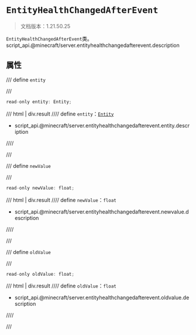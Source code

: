 # `EntityHealthChangedAfterEvent`

> 文档版本：1.21.50.25

`EntityHealthChangedAfterEvent`类。script_api.@minecraft/server.entityhealthchangedafterevent.description

## 属性

/// define
`entity`


///

```js
read-only entity: Entity;
```

/// html | div.result
//// define
`entity`：[`Entity`](./entity.md)

- script_api.@minecraft/server.entityhealthchangedafterevent.entity.description


////

///


/// define
`newValue`


///

```js
read-only newValue: float;
```

/// html | div.result
//// define
`newValue`：`float`

- script_api.@minecraft/server.entityhealthchangedafterevent.newvalue.description


////

///


/// define
`oldValue`


///

```js
read-only oldValue: float;
```

/// html | div.result
//// define
`oldValue`：`float`

- script_api.@minecraft/server.entityhealthchangedafterevent.oldvalue.description


////

///

